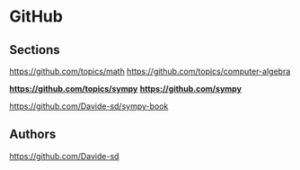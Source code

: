# GitHub
## Sections
https://github.com/topics/math
https://github.com/topics/computer-algebra

**https://github.com/topics/sympy**
**https://github.com/sympy**

https://github.com/Davide-sd/sympy-book

## Authors
https://github.com/Davide-sd





